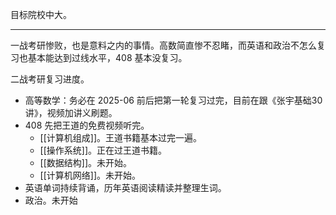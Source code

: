 
目标院校中大。

---

一战考研惨败，也是意料之内的事情。高数简直惨不忍睹，而英语和政治不怎么复习也基本能达到过线水平，408 基本没复习。

二战考研复习进度。
- 高等数学：务必在 2025-06 前后把第一轮复习过完，目前在跟《张宇基础30讲》，视频加讲义刷题。
- 408 先把王道的免费视频听完。
	- [[计算机组成]]。王道书籍基本过完一遍。
	- [[操作系统]]。正在过王道书籍。
	- [[数据结构]]。未开始。
	- [[计算机网络]]。未开始。
- 英语单词持续背诵，历年英语阅读精读并整理生词。
- 政治。未开始
